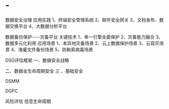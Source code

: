 # -
数据安全治理
应用实践
1、终端安全管理系统
2、邮件安全网关
3、文档发布、数据交换平台
4、大数据分析平台


数据备份保护----灾备平台
关键技术
1、单一引擎全面保护
2、灾备能力融合
3、数据多元化利用
应用场景
1、本异地灾备场景
2、云上数据保护场景
3、云容灾场景
4、海量文件备份场景
5、防勒索病毒场景
  

DSG评估框架
一、数据安全战略

二、数据全生命周期安全
三 、基础安全

DSMM

DGPC

风险评估
信息生命周期


